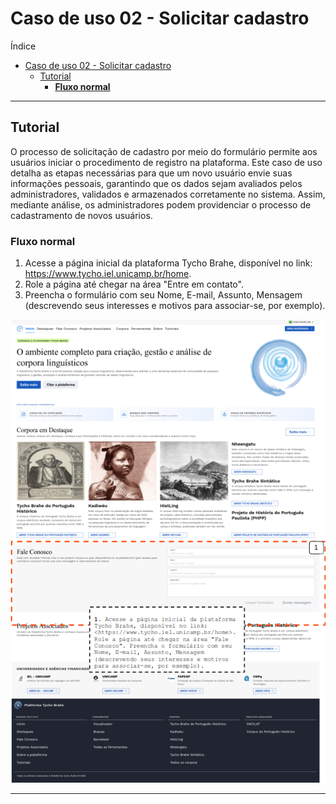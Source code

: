 # Caso de uso 02 - Solicitar cadastro

Índice

- [Caso de uso 02 - Solicitar cadastro](#caso-de-uso-02---solicitar-cadastro)
  - [Tutorial](#tutorial)
    - [**Fluxo normal**](#fluxo-normal)

---

## Tutorial

O processo de solicitação de cadastro por meio do formulário permite aos usuários iniciar o procedimento de registro na plataforma. Este caso de uso detalha as etapas necessárias para que um novo usuário envie suas informações pessoais, garantindo que os dados sejam avaliados pelos administradores, validados e armazenados corretamente no sistema. Assim, mediante análise, os administradores podem providenciar o processo de cadastramento de novos usuários.

### **Fluxo normal**

1. Acesse a página inicial da plataforma Tycho Brahe, disponível no link: <https://www.tycho.iel.unicamp.br/home>.
2. Role a página até chegar na área "Entre em contato".
3. Preencha o formulário com seu Nome, E-mail, Assunto, Mensagem (descrevendo seus interesses e motivos para associar-se, por exemplo).

![Solicitar cadastro](../imagens/solicitar_cadastro.png)

---
